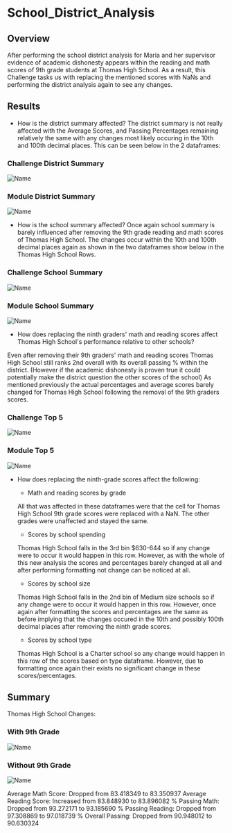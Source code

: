 # School_District_Analysis
## Overview
After performing the school district analysis for Maria and her supervisor evidence of academic dishonesty 
appears within the reading and math scores of 9th grade students at Thomas High School. As a result, this Challenge 
tasks us with replacing the mentioned scores with NaNs and performing the district analysis again to see any 
changes. 

## Results

- How is the district summary affected?
The district summary is not really affected with the Average Scores, and Passing Percentages remaining relatively
the same with any changes most likely occuring in the 10th and 100th decimal places. This can be seen below in the 2 dataframes:

### Challenge District Summary

![Name](url)

### Module District Summary

![Name](url)

- How is the school summary affected?
Once again school summary is barely influenced after removing the 9th grade reading and math scores of Thomas High School.
The changes occur within the 10th and 100th decimal places again as shown in the two dataframes show below in the Thomas High School Rows.

### Challenge School Summary

![Name](url)

### Module School Summary 

![Name](url)

- How does replacing the ninth graders' math and reading scores affect Thomas High School's performance
relative to other schools?

Even after removing their 9th graders' math and reading scores Thomas High School still ranks 2nd overall with its overall passing % within
the district. (However if the academic dishonesty is proven true it could potentially make the district question the other scores of the school)
As mentioned previously the actual percentages and average scores barely changed for Thomas High School following the removal of the 9th graders scores.

### Challenge Top 5

![Name](url)

### Module Top 5

![Name](url)

- How does replacing the ninth-grade scores affect the following:

	- Math and reading scores by grade

	All that was affected in these dataframes were that the cell for Thomas High School 9th grade scores were replaced with a NaN.
	The other grades were unaffected and stayed the same.  

	- Scores by school spending

	Thomas High School falls in the 3rd bin $630-644 so if any change were to occur it would happen in this row. However, as with the whole of this
	new analysis the scores and percentages barely changed at all and after performing formatting not change can be noticed at all. 

	- Scores by school size

	Thomas High School falls in the 2nd bin of Medium size schools so if any change were to occur it would happen in this row. However, once again after
	formatting the scores and percentages are the same as before implying that the changes occured in the 10th and possibly 100th decimal places after removing the 
	ninth grade scores.

	- Scores by school type

	Thomas High School is a Charter school so any change would happen in this row of the scores based on type dataframe. However, due to formatting once again their exists no significant change
	in these scores/percentages. 
	
	
## Summary

Thomas High School Changes:

### With 9th Grade
![Name](url)
### Without 9th Grade
![Name](url)

Average Math Score: Dropped from 83.418349 to 83.350937
Average Reading Score: Increased from 83.848930 to 83.896082
% Passing Math: Dropped from 93.272171 to 93.185690
% Passing Reading: Dropped from 97.308869 to 97.018739
% Overall Passing: Dropped from 90.948012 to 90.630324




